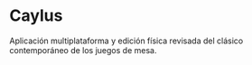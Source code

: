 # Caylus

Aplicación multiplataforma y edición física revisada del clásico contemporáneo de los juegos de mesa.